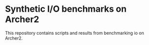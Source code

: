 # Synthetic I/O benchmarks on Archer2

This repository contains scripts and results from benchmarking io on Archer2.

